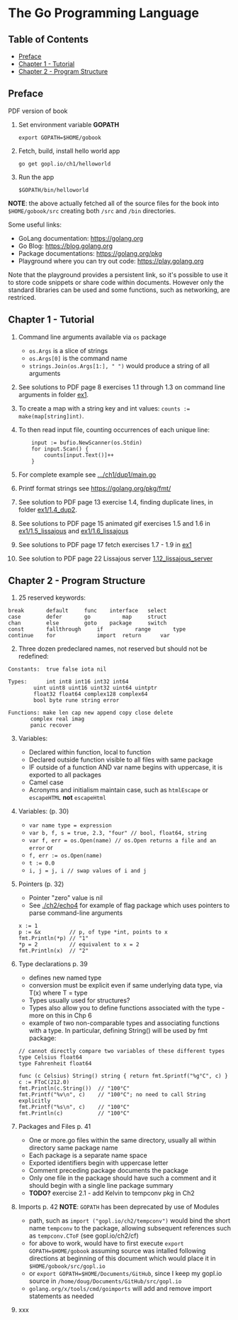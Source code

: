 # The Go Programming Language

## Table of Contents
* [Preface](#preface)
* [Chapter 1 - Tutorial](#chapter-1---tutorial)
* [Chapter 2 - Program Structure](#chapter-2---program-structure)

## Preface

PDF version of book

1. Set environment variable **GOPATH** 

    ```
    export GOPATH=$HOME/gobook
    ```
                
2. Fetch, build, install hello world app

    ```
    go get gopl.io/ch1/helloworld
    ```
                
3. Run the app

    ```
    $GOPATH/bin/helloworld
    ```



**NOTE**: the above actually fetched all of the source files for the book into `$HOME/gobook/src` creating both `/src` and `/bin` directories.


Some useful links:
- GoLang documentation: https://golang.org
- Go Blog: https://blog.golang.org
- Package documentations: https://golang.org/pkg
- Playground where you can try out code: https://play.golang.org

Note that the playground provides a persistent link, so it's possible to use it to store code snippets or share code within documents. However only the standard libraries can be used and some functions, such as networking, are restriced.


## Chapter 1 - Tutorial

1. Command line arguments available via `os` package
   - `os.Args` is a slice of strings
   - `os.Args[0]` is the command name
   - `strings.Join(os.Args[1:], " ")` would produce a string of all arguments
2. See solutions to PDF page 8 exercises 1.1 through 1.3 on command line arguments in folder [ex1](./ex1).
3. To create  a map with a string key and int values: `counts := make(map[string]int)`.
4. To then read input file, counting occurrences of each unique line: 

    ```
        input := bufio.NewScanner(os.Stdin)
        for input.Scan() {
            counts[input.Text()]++
        }
    ```

5. For complete example see [.../ch1/dup1/main.go](https://github.com/ddgarrett/gopl.io/blob/master/ch1/dup1/main.go)
6. Printf format strings see https://golang.org/pkg/fmt/
7. See solution to PDF page 13 exercise 1.4, finding duplicate lines, in folder [ex1/1.4_dup2](./ex1/1.4_dup2).
8. See solutions to PDF page 15 animated gif exercises 1.5 and 1.6 in [ex1/1.5_lissajous](./ex1/1.5_lissajous) and [ex1/1.6_lissajous](./ex1/1.6_lissajous)
9. See solutions to PDF page 17 fetch exercises 1.7 - 1.9 in [ex1](./ex1)
10. See solution to PDF page 22 Lissajous server [1.12_lissajous_server](./ex1/1.12_lissajous_server)

## Chapter 2 - Program Structure
1. 25 reserved keywords:

```
break	    default	    func	interface   select
case	    defer	    go	        map	    struct
chan	    else	    goto	package	    switch
const	    fallthrough	    if	        range	    type
continue    for             import	return	    var
```

2. Three dozen predeclared names, not reserved but should not be redefined:

```
Constants:  true false iota nil
	
Types: 	    int int8 int16 int32 int64
	    uint uint8 uint16 uint32 uint64 uintptr
	    float32 float64 complex128 complex64
	    bool byte rune string error
        
Functions: make len cap new append copy close delete
	   complex real imag
	   panic recover
```

3. Variables:
    * Declared within function, local to function
    * Declared outside function visible to all files with same package
    * IF outside of a function AND var name begins with uppercase, it is exported to all packages
    * Camel case 
    * Acronyms and initialism maintain case, such as `htmlEscape` or `escapeHTML` **not** `escapeHtml`
4. Variables: (p. 30)
	* `var name type = expression`
	* `var b, f, s = true, 2.3, "four" // bool, float64, string`
	* `var f, err = os.Open(name) // os.Open returns a file and an error`  or
	* `f, err := os.Open(name)`
	* `t := 0.0`
	* `i, j = j, i // swap values of i and j`

5. Pointers (p. 32)

	* Pointer "zero" value is nil
	* See [./ch2/echo4](./ch2/echo4) for example of flag package which uses pointers to parse command-line arguments

	```
	x := 1	
	p := &x         // p, of type *int, points to x
	fmt.Println(*p)	// "1"
	*p = 2	        // equivalent to x = 2
	fmt.Println(x)	// "2"
	```

6. Type declarations p. 39
	* defines new named type
	* conversion must be explicit even if same underlying data type, via T(x) where T = type
	* Types usually used for structures?
	* Types also allow you to define functions associated with the type - more on this in Chp 6
	* example of two non-comparable types and associating functions with a type. In particular, defining String() will be used by fmt package:

	```
	// cannot directly compare two variables of these different types
	type Celsius float64
	type Fahrenheit float64
	```

	```
	func (c Celsius) String() string { return fmt.Sprintf("%g°C", c) }
	c := FToC(212.0)
	fmt.Println(c.String())  // "100°C"
	fmt.Printf("%v\n", c)    // "100°C"; no need to call String explicitly
	fmt.Printf("%s\n", c)    // "100°C"
	fmt.Println(c)           // "100°C"
	```

7. Packages and Files p. 41
	* One or more.go files within the same directory, usually all within directory same package name
	* Each package is a separate name space
	* Exported identifiers begin with uppercase letter
	* Comment preceding package documents the package
	* Only one file in the package should have such a comment and it should begin with a single line package summary
	* **TODO?** exercise 2.1 - add Kelvin to tempconv pkg in Ch2


8. Imports p. 42  **NOTE**: `GOPATH` has been deprecated by use of Modules
	* path, such as `import ("gopl.io/ch2/tempconv")` would bind the short name `tempconv` to the package, allowing subsequent references such as `tempconv.CToF` (see gopl.io/ch2/cf)
	* for above to work, would have to first execute `export GOPATH=$HOME/gobook` assuming source was intalled following directions at beginning of this document which would place it in `$HOME/gobook/src/gopl.io`
	* or `export GOPATH=$HOME/Documents/GitHub`, since I keep my gopl.io source in `/home/doug/Documents/GitHub/src/gopl.io`
	* `golang.org/x/tools/cmd/goimports` will add and remove import statements as needed

9. xxx
